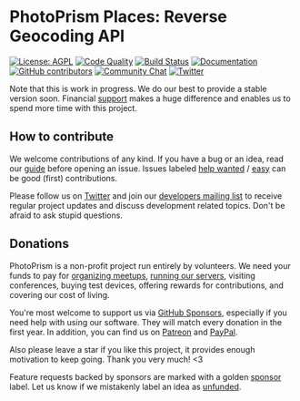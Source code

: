 PhotoPrism Places: Reverse Geocoding API
========================================

[![License: AGPL](https://img.shields.io/badge/license-AGPL-blue.svg)][license]
[![Code Quality](https://goreportcard.com/badge/github.com/photoprism/photoprism-places)][goreport]
[![Build Status](https://travis-ci.org/photoprism/photoprism-places.png?branch=develop)][ci]
[![Documentation](https://readthedocs.org/projects/photoprism-docs/badge/?version=latest&style=flat)][docs]
[![GitHub contributors](https://img.shields.io/github/contributors/photoprism/photoprism-places.svg)](https://github.com/photoprism/photoprism-places/graphs/contributors/)
[![Community Chat](https://img.shields.io/badge/chat-on%20gitter-4aa087.svg)][chat]
[![Twitter](https://img.shields.io/badge/follow-@browseyourlife-00acee.svg)][twitter]

Note that this is work in progress. We do our best to provide a stable version soon. 
Financial [support](https://github.com/photoprism/photoprism/blob/develop/SPONSORS.md) makes a huge difference and enables us to spend more time with this project.

## How to contribute ##

We welcome contributions of any kind. If you have a bug or an idea, read our 
[guide](https://docs.photoprism.org/en/latest/contribute/) before opening an issue.
Issues labeled [help wanted](https://github.com/photoprism/photoprism-places/labels/help%20wanted) / 
[easy](https://github.com/photoprism/photoprism-places/issues?q=is%3Aissue+is%3Aopen+label%3Aeasy) can be
good (first) contributions. 

Please follow us on [Twitter][twitter] and join our [developers mailing list](https://groups.google.com/a/photoprism.org/forum/#!forum/developers) 
to receive regular project updates and discuss development related topics. Don't be afraid to ask stupid questions.

## Donations ##

PhotoPrism is a non-profit project run entirely by volunteers. We need your funds to pay for 
[organizing meetups](https://github.com/photoprism/photoprism/wiki/Meetups),
[running our servers](https://github.com/photoprism/photoprism/wiki/Infrastructure),
visiting conferences, buying test devices, offering rewards for contributions, and covering our cost of living.

You're most welcome to support us via [GitHub Sponsors](https://github.com/sponsors/lastzero), 
especially if you need help with using our software. They will match every donation in the first year.
In addition, you can find us on [Patreon][patreon] and [PayPal][paypal]. 

Also please leave a star if you like this project, it provides enough motivation to keep going. Thank you very much! <3

Feature requests backed by sponsors are marked with a golden [sponsor][sponsored issues] label.
Let us know if we mistakenly label an idea as [unfunded][unfunded issues].

[help]: https://groups.google.com/a/photoprism.org/forum/#!forum/help
[license]: https://github.com/photoprism/photoprism-places/blob/develop/LICENSE
[patreon]: https://www.patreon.com/photoprism
[paypal]: https://www.paypal.me/photoprism
[goreport]: https://goreportcard.com/report/github.com/photoprism/photoprism-places
[coverage]: https://codecov.io/gh/photoprism/photoprism-places
[ci]: https://travis-ci.org/photoprism/photoprism-places
[docs]: https://docs.photoprism.org/en/latest/
[issuehunt]: https://issuehunt.io/repos/119160553
[chat]: https://gitter.im/browseyourlife/community
[twitter]: https://twitter.com/browseyourlife
[unfunded issues]: https://github.com/photoprism/photoprism-places/issues?q=is%3Aissue+is%3Aopen+label%3Aunfunded
[sponsored issues]: https://github.com/photoprism/photoprism-places/issues?q=is%3Aissue+is%3Aopen+label%3Asponsor
